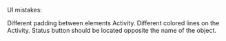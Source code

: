 UI mistakes:

Different padding between elements Activity.
Different colored lines on the Activity.
Status button should be located opposite the name of the object.
